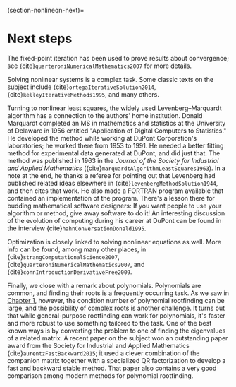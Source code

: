 (section-nonlineqn-next)=
# Next steps

The fixed-point iteration has been used to prove results about convergence; see {cite}`quarteroniNumericalMathematics2007` for more details.

Solving nonlinear systems is a complex task.  Some classic texts on the subject include {cite}`ortegaIterativeSolution2014`, {cite}`kelleyIterativeMethods1995`, and many others.

Turning to nonlinear least squares, the widely used Levenberg–Marquardt algorithm has a connection to the authors' home institution.  Donald Marquardt completed an MS in mathematics and statistics at the University of Delaware in 1956 entitled "Application of Digital Computers to Statistics." He developed the method while working at DuPont Corporation's laboratories; he worked there from 1953 to 1991.  He needed a better fitting method for experimental data generated at DuPont, and did just that.  The method was published in 1963 in the *Journal of the Society for Industrial and Applied Mathematics* ({cite}`marquardtAlgorithmLeastSquares1963`). In a note at the end, he thanks a referee for pointing out that Levenberg had published related ideas elsewhere in {cite}`levenbergMethodSolution1944`, and then cites that work.  He also made a FORTRAN program available that contained an implementation of the program.  There's a lesson there for budding mathematical software designers:  If you want people to use your algorithm or method, give away software to do it!  An interesting discussion of the evolution of computing during his career at DuPont can be found in the interview {cite}`hahnConversationDonald1995`.

Optimization is closely linked to solving nonlinear equations as well.  More info can be found, among many other places, in {cite}`strangComputationalScience2007`, {cite}`quarteroniNumericalMathematics2007`, and {cite}`connIntroductionDerivativeFree2009`.

Finally, we close with a remark about polynomials.  Polynomials are common, and finding their roots is a frequently occurring task. As we saw in [Chapter 1](overview), however, the condition number of polynomial rootfinding can be large, and the possibility of complex roots is another challenge. It turns out that while general-purpose rootfinding can work for polynomials, it's faster and more robust to use something tailored to the task. One of the best known ways is by converting the problem to one of finding the eigenvalues of a related matrix. A recent paper on the subject won an outstanding paper award from the Society for Industrial and Applied Mathematics {cite}`aurentzFastBackward2015`; it used a clever combination of the companion matrix together with a specialized QR factorization to develop a fast and backward stable method. That paper also contains a very good comparison among modern methods for polynomial rootfinding.


